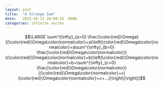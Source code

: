 ```yaml
---
layout: post
title:  "A Strange Sum"
date:   2025-10-13 20:09:15 -0400
categories: infinite series
---
```


$$\LARGE \sum^{\infty}_{a=0} \frac{\color{red}\Omega}{(\color{red}\Omega\color{normalcolor}+a)\left(\color{red}\Omega\color{normalcolor}+a\sum^{\infty}_{b=0} \frac{\color{red}\Omega\color{normalcolor}}{(\color{red}\Omega\color{normalcolor}+b)\left(\color{red}\Omega\color{normalcolor}+b+\sum^{\infty}_{c=0} \frac{\color{red}\Omega\color{normalcolor}}{(\color{red}\Omega\color{normalcolor}+c)(\color{red}\Omega\color{normalcolor}+c+...)}\right)}\right)}$$



